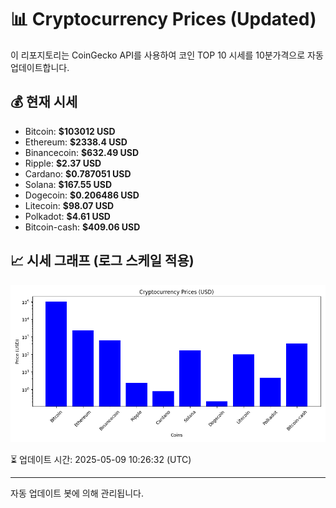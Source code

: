 
# 📊 Cryptocurrency Prices (Updated)

이 리포지토리는 CoinGecko API를 사용하여 코인 TOP 10 시세를 10분가격으로 자동 업데이트합니다.

## 💰 현재 시세
- Bitcoin: **$103012 USD**
- Ethereum: **$2338.4 USD**
- Binancecoin: **$632.49 USD**
- Ripple: **$2.37 USD**
- Cardano: **$0.787051 USD**
- Solana: **$167.55 USD**
- Dogecoin: **$0.206486 USD**
- Litecoin: **$98.07 USD**
- Polkadot: **$4.61 USD**
- Bitcoin-cash: **$409.06 USD**

## 📈 시세 그래프 (로그 스케일 적용)
![Crypto Prices](crypto_prices.png)

⏳ 업데이트 시간: 2025-05-09 10:26:32 (UTC)

---
자동 업데이트 봇에 의해 관리됩니다.
